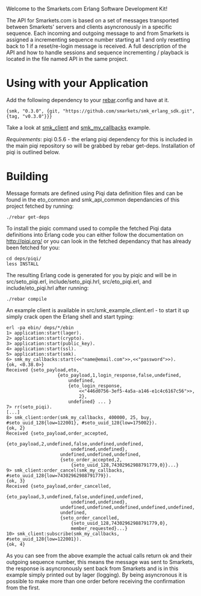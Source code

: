 Welcome to the Smarkets.com Erlang Software Development Kit!

The API for Smarkets.com is based on a set of messages transported between Smarkets' servers and clients asyncronously in a specific sequence. Each incoming and outgoing message to and from Smarkets is assigned a incrementing sequence number starting at 1 and only resetting back to 1 if a reset/re-login message is received. A full description of the API and how to handle sessions and sequence incrementing / playback is located in the file named API in the same project.

# Using with your Application #

Add the following dependency to your [rebar](https://github.com/basho/rebar).config and have at it.

    {smk, "0.3.0", {git, "https://github.com/smarkets/smk_erlang_sdk.git", {tag, "v0.3.0"}}}

Take a look at [smk_client](https://github.com/smarkets/smk_erlang_sdk/blob/master/src/smk_client.erl) and [smk_my_callbacks](https://github.com/smarkets/smk_erlang_sdk/blob/master/src/smk_my_callbacks.erl) example.

*Requirements*: piqi 0.5.6 - the erlang piqi dependency for this is included in the main piqi repository so will be grabbed by rebar get-deps. Installation of piqi is outlined below.

# Building #

Message formats are defined using Piqi data definition files and can be found in the eto\_common and smk\_api\_common dependancies of this project fetched by running:

    ./rebar get-deps

To install the piqic command used to compile the fetched Piqi data definitions into Erlang code you can either follow the documentation on http://piqi.org/ or you can look in the fetched dependancy that has already been fetched for you:

    cd deps/piqi/
    less INSTALL

The resulting Erlang code is generated for you by piqic and will be in src/seto\_piqi.erl, include/seto\_piqi.hrl, src/eto\_piqi.erl, and include/eto\_piqi.hrl after running:

    ./rebar compile

An example client is available in src/smk\_example\_client.erl - to start it up simply crack open the Erlang shell and start typing:

    erl -pa ebin/ deps/*/ebin
    1> application:start(lager).
    2> application:start(crypto).
    3> application:start(public_key).
    4> application:start(ssl).
    5> application:start(smk).
    6> smk_my_callbacks:start(<<"name@email.com">>,<<"password">>).
    {ok, <0.38.0>}
    Received {seto_payload,eto,
                       {eto_payload,1,login_response,false,undefined,
                           undefined,
                           {eto_login_response,
                               <<"446d0756-3ef5-4a5a-a146-e1c4c6167c56">>,
                               2},
                           undefined} ... }
    7> rr(seto_piqi).
    [...]
    8> smk_client:order(smk_my_callbacks, 400000, 25, buy, #seto_uuid_128{low=122001}, #seto_uuid_128{low=175002}).
    {ok, 2}
    Received {seto_payload,order_accepted,
                        {eto_payload,2,undefined,false,undefined,undefined,
                            undefined,undefined},
                        undefined,undefined,undefined,
                        {seto_order_accepted,2,
                            {seto_uuid_128,74302962988791779,0}}...}
    9> smk_client:order_cancel(smk_my_callbacks, #seto_uuid_128{low=74302962988791779}).
    {ok, 3}
    Received {seto_payload,order_cancelled,
                        {eto_payload,3,undefined,false,undefined,undefined,
                            undefined,undefined},
                        undefined,undefined,undefined,undefined,undefined,
                        undefined,
                        {seto_order_cancelled,
                            {seto_uuid_128,74302962988791779,0},
                            member_requested}...}
    10> smk_client:subscribe(smk_my_callbacks, #seto_uuid_128{low=122001}).
    {ok, 4}

As you can see from the above example the actual calls return ok and their outgoing sequence number, this means the message was sent to Smarkets, the response is asyncronously sent back from Smarkets and is in this example simply printed out by lager (logging). By being asyncronous it is possible to make more than one order before receiving the confirmation from the first.

